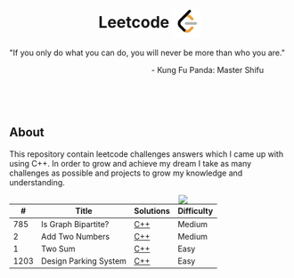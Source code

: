 <h1 align="center">Leetcode <img width="50" align="center" justify="center" src="doc/Leetcode-Icon.png"></h1>

"If you only do what you can do, you will never be more than who you are."

<div align="right" margin="2">
    - Kung Fu Panda: Master Shifu &nbsp; &nbsp; &nbsp; &nbsp; &nbsp; &nbsp;
</div>

&nbsp;

&nbsp;

## About

This repository contain leetcode challenges answers which I came up with using C++.
In order to grow and achieve my dream I take as many challenges as possible and projects to grow
my knowledge and understanding.

<img align="right" src="https://media.giphy.com/media/hTlYvDvLU7qnVbv0Qq/giphy.gif" width="200"/>

| #    | Title                 | Solutions                                                  | Difficulty |
| ---- | --------------------- | ---------------------------------------------------------- | ---------- |
| 785  | Is Graph Bipartite?   | [C++](/Medium-Level/CPP-Solutions/Is-Geaph-Bipartite.cpp)  | Medium     |
| 2    | Add Two Numbers       | [C++](/Medium-Level/CPP-Solutions/Add-Two-Numbers.cpp)     | Medium     |
| 1    | Two Sum               | [C++](/Easy-Level/CPP-Solutions/Two-Sums.cpp)              | Easy       |
| 1203 | Design Parking System | [C++](/Easy-Level/CPP-Solutions/Design-Parking-System.cpp) | Easy       |
